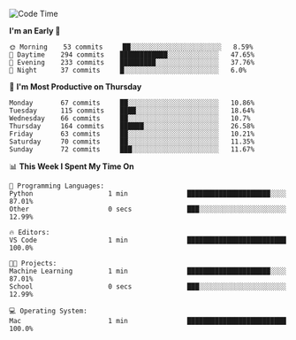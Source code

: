 <!--START_SECTION:waka-->
![Code Time](http://img.shields.io/badge/Code%20Time-362%20hrs%2030%20mins-blue)

**I'm an Early 🐤** 

```text
🌞 Morning    53 commits     ██░░░░░░░░░░░░░░░░░░░░░░░   8.59% 
🌆 Daytime    294 commits    ████████████░░░░░░░░░░░░░   47.65% 
🌃 Evening    233 commits    █████████░░░░░░░░░░░░░░░░   37.76% 
🌙 Night      37 commits     █░░░░░░░░░░░░░░░░░░░░░░░░   6.0%

```
📅 **I'm Most Productive on Thursday** 

```text
Monday       67 commits     ██░░░░░░░░░░░░░░░░░░░░░░░   10.86% 
Tuesday      115 commits    ████░░░░░░░░░░░░░░░░░░░░░   18.64% 
Wednesday    66 commits     ██░░░░░░░░░░░░░░░░░░░░░░░   10.7% 
Thursday     164 commits    ██████░░░░░░░░░░░░░░░░░░░   26.58% 
Friday       63 commits     ██░░░░░░░░░░░░░░░░░░░░░░░   10.21% 
Saturday     70 commits     ██░░░░░░░░░░░░░░░░░░░░░░░   11.35% 
Sunday       72 commits     ███░░░░░░░░░░░░░░░░░░░░░░   11.67%

```


📊 **This Week I Spent My Time On** 

```text
💬 Programming Languages: 
Python                   1 min               █████████████████████░░░░   87.01% 
Other                    0 secs              ███░░░░░░░░░░░░░░░░░░░░░░   12.99%

🔥 Editors: 
VS Code                  1 min               █████████████████████████   100.0%

🐱‍💻 Projects: 
Machine Learning         1 min               █████████████████████░░░░   87.01% 
School                   0 secs              ███░░░░░░░░░░░░░░░░░░░░░░   12.99%

💻 Operating System: 
Mac                      1 min               █████████████████████████   100.0%

```


<!--END_SECTION:waka-->
